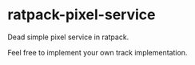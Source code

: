 ratpack-pixel-service
=====================

Dead simple pixel service in ratpack.

Feel free to implement your own track implementation.
